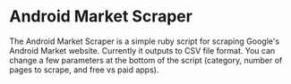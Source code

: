 # Android Market Scraper

The Android Market Scraper is a simple ruby script for scraping Google's
Android Market website.  Currently it outputs to CSV file format.  You
can change a few parameters at the bottom of the script (category,
number of pages to scrape, and free vs paid apps).
